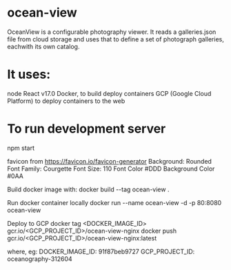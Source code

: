 # ocean-view
OceanView is a configurable photography viewer. It reads a galleries.json file from cloud storage and uses that to define a set of photograph galleries, eachwith its own catalog.

# It uses:
  node
  React v17.0
  Docker, to build deploy containers
  GCP (Google Cloud Platform) to deploy containers to the web

# To run development server
  npm start

favicon from https://favicon.io/favicon-generator
  Background: Rounded
  Font Family: Courgette
  Font Size: 110
  Font Color #DDD
  Background Color #0AA

Build docker image with:
  docker build --tag ocean-view .

Run docker container locally
  docker run --name ocean-view -d -p 80:8080 ocean-view

Deploy to GCP
  docker tag <DOCKER_IMAGE_ID> gcr.io/<GCP_PROJECT_ID>/ocean-view-nginx
  docker push gcr.io/<GCP_PROJECT_ID>/ocean-view-nginx:latest

  where, eg:
    DOCKER_IMAGE_ID:   91f87beb9727
    GCP_PROJECT_ID: oceanography-312604
